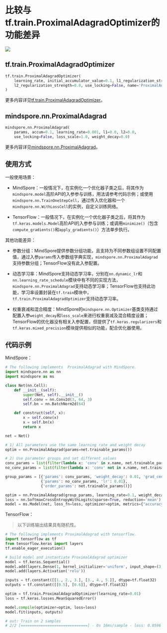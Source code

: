 # 比较与tf.train.ProximalAdagradOptimizer的功能差异

<a href="https://gitee.com/mindspore/docs/blob/r1.9/docs/mindspore/source_zh_cn/note/api_mapping/tensorflow_diff/ProximalAdagrad.md" target="_blank"><img src="https://mindspore-website.obs.cn-north-4.myhuaweicloud.com/website-images/r1.9/resource/_static/logo_source.png"></a>

## tf.train.ProximalAdagradOptimizer

```python
tf.train.ProximalAdagradOptimizer(
    learning_rate, initial_accumulator_value=0.1, l1_regularization_strength=0.0,
    l2_regularization_strength=0.0, use_locking=False, name='ProximalAdagrad'
)
```

更多内容详见[tf.train.ProximalAdagradOptimizer](https://www.tensorflow.org/versions/r1.15/api_docs/python/tf/train/ProximalAdagradOptimizer)。

## mindspore.nn.ProximalAdagrad

```python
mindspore.nn.ProximalAdagrad(
    params, accum=0.1, learning_rate=0.001, l1=0.0, l2=0.0,
    use_locking=False, loss_scale=1.0, weight_decay=0.0)
```

更多内容详见[mindspore.nn.ProximalAdagrad](https://mindspore.cn/docs/zh-CN/r1.9/api_python/nn/mindspore.nn.ProximalAdagrad.html#mindspore.nn.ProximalAdagrad)。

## 使用方式

一般使用场景：

- MindSpore：一般情况下，在实例化一个优化器子类之后，将其作为`mindspore.model`高阶API的入参参与训练，用法请参考代码示例；或使用`mindspore.nn.TrainOneStepCell`，通过传入优化器和一个`mindspore.nn.WithLossCell`的实例，自定义训练网络。

- TensorFlow：一般情况下，在实例化一个优化器子类之后，将其作为`tf.keras.models.Model`高阶API的入参参与训练；或调用`minimize()`（包含`compute_gradients()`和`apply_gradients()`）方法单步执行。

其他功能差异：

- 参数分组：MindSpore提供参数分组功能，且支持为不同参数组设置不同配置值，通过入参`params`传入参数组字典实现，`mindspore.nn.ProximalAdagrad`支持参数分组；TensorFlow没有此入参配置。

- 动态学习率：MindSpore支持动态学习率，分别在`nn.dynamic_lr`和`nn.learning_rate_schedule`模块中有不同的实现方法，`mindspore.nn.ProximalAdagrad`支持动态学习率；TensorFlow也支持此功能，学习率设置封装在`tf.train`模块中，`tf.train.ProximalAdagradOptimizer`支持动态学习率。

- 权重衰减和混合精度：MindSpore的`mindspore.nn.Optimizer`基类支持通过配置入参`weight_decay`和`loss_scale`来进行权重衰减及混合精度设置；TensorFlow的优化器没有相关入参配置，但提供了`tf.keras.regularizers`和`tf.keras.mixed_precision`模块提供相似的功能，配合优化器使用。

## 代码示例

MindSpore：

```python
# The following implements  ProximalAdagrad with MindSpore.
import mindspore.nn as nn
import mindspore as ms

class Net(nn.Cell):
    def __init__(self):
        super(Net, self).__init__()
        self.conv = nn.Conv2d(3, 64, 3)
        self.bn = nn.BatchNorm2d(64)

    def construct(self, x):
        x = self.conv(x)
        x = self.bn(x)
        return x

net = Net()

# 1) All parameters use the same learning rate and weight decay
optim = nn.ProximalAdagrad(params=net.trainable_params())

# 2) Use parameter groups and set different values
conv_params = list(filter(lambda x: 'conv' in x.name, net.trainable_params()))
no_conv_params = list(filter(lambda x: 'conv' not in x.name, net.trainable_params()))

group_params = [{'params': conv_params, 'weight_decay': 0.01, 'grad_centralization':True},
                {'params': no_conv_params, 'lr': 0.01},
                {'order_params': net.trainable_params()}]

optim = nn.ProximalAdagrad(group_params, learning_rate=0.1, weight_decay=0.0)
loss = nn.SoftmaxCrossEntropyWithLogits(sparse=True, reduction='mean')
model = ms.Model(net, loss_fn=loss, optimizer=optim, metrics={"accuracy"})
```

TensorFlow：

> 以下训练输出结果具有随机性。

```python
# The following implements ProximalAdagrad with tensorflow.
import tensorflow as tf
from tensorflow.keras import layers
tf.enable_eager_execution()

# build model and instantiate ProximalAdagrad optimizer
model = tf.keras.Sequential()
model.add(layers.Dense(1, kernel_initializer='uniform', input_shape=(3,)))
model.add(layers.Activation('relu'))

inputs = tf.constant([[1., 2., 3.], [3., 4., 5.]], dtype=tf.float32)
outputs = tf.constant([[0.5], [0.6]], dtype=tf.float32)

optim = tf.train.ProximalAdagradOptimizer(learning_rate=0.01)
loss = tf.keras.losses.MeanSquaredError()

model.compile(optimizer=optim, loss=loss)
model.fit(inputs, outputs)

# out: Train on 2 samples
# 2/2 [==============================] - 0s 16ms/sample - loss: 0.0596
```
